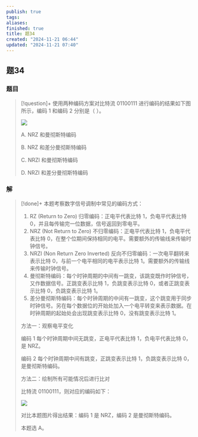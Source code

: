 ```yaml
---
publish: true
tags: 
aliases: 
finished: true
title: 题34
created: "2024-11-21 06:44"
updated: "2024-11-21 07:40"
---
```

## 题34
### 题目
> [!question]+
> 使用两种编码方案对比特流 01100111 进行编码的结果如下图所示，编码 1 和编码 2 分别是（ ）。
> 
> ![](https://picx.zhimg.com/v2-9b153e585ca4a10ce69fd9a4e1d69d6d_r.jpg)
> 
> A. NRZ 和曼彻斯特编码
> 
> B. NRZ 和差分曼彻斯特编码
> 
> C. NRZI 和曼彻斯特编码
> 
> D. NRZI 和差分曼彻斯特编码
### 解
> [!done]+
> 本题考察数字信号调制中常见的编码方式：
> 
> 1. RZ (Return to Zero) 归零编码：正电平代表比特 1，负电平代表比特 0，并且每传输完一位数据，信号返回到零电平。
> 2. NRZ (Not Return to Zero) 不归零编码：正电平代表比特 1，负电平代表比特 0，在整个位期间保持相同的电平。需要额外的传输线来传输时钟信号。
> 3. NRZI (Non Return Zero Inverted) 反向不归零编码：一次电平翻转来表示比特 0，与前一个电平相同的电平表示比特 1。需要额外的传输线来传输时钟信号。
> 4. 曼彻斯特编码：每个时钟周期的中间有一跳变，该跳变既作时钟信号，又作数据信号。正跳变表示比特 1，负跳变表示比特 0，或者正跳变表示比特 0，负跳变表示比特 1。
> 5. 差分曼彻斯特编码：每个时钟周期的中间有一跳变，这个跳变用于同步时钟信号。另在每个数据位的开始处加入一个电平转变来表示数据。在时钟周期的起始处会出现跳变表示比特 0，没有跳变表示比特 1。
> 
> 方法一：观察电平变化
> 
> 编码 1 每个时钟周期中间无跳变，正电平代表比特 1，负电平代表比特 0，是 NRZ。
> 
> 编码 2 每个时钟周期中间有跳变，正跳变表示比特 1，负跳变表示比特 0，是曼彻斯特编码。
> 
> 方法二：绘制所有可能情况后进行比对
> 
> 比特流 01100111，则对应的编码如下：
> 
> ![](https://pic4.zhimg.com/v2-95298d531b6a1604623e9b631d302d5d_r.jpg)
> 
> 对比本题图片得出结果：编码 1 是 NRZ，编码 2 是曼彻斯特编码。
> 
> 本题选 A。